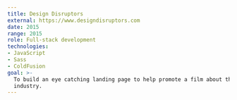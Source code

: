 ```yaml
---
title: Design Disruptors
external: https://www.designdisruptors.com
date: 2015
range: 2015
role: Full-stack development
technologies:
- JavaScript
- Sass
- ColdFusion
goal: >-
  To build an eye catching landing page to help promote a film about the design
  industry.
---
```

